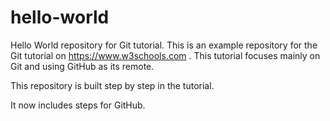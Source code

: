 # hello-world

Hello World repository for Git tutorial.
This is an example repository for the Git tutorial on https://www.w3schools.com
.
This tutorial focuses mainly on Git and using GitHub as its remote.

This repository is built step by step in the tutorial.

It now includes steps for GitHub.